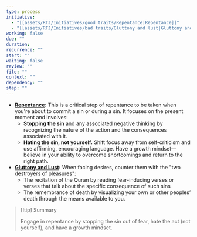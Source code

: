 ```yaml
---
type: process
initiative:
  - "[[assets/RTJ/Initiatives/good traits/Repentance|Repentance]]"
  - "[[assets/RTJ/Initiatives/bad traits/Gluttony and lust|Gluttony and lust]]"
working: false
due: ""
duration: 
recurrence: ""
start: ""
waiting: false
review: ""
file: ""
context: ""
dependency: ""
step: ""
---
```


* **[Repentance](assets/RTJ/Initiatives/good%20traits/Repentance.md):** This is a critical step of repentance to be taken when you're about to commit a sin or during a sin. It focuses on the present moment and involves:
    * **Stopping the sin** and any associated negative thinking by recognizing the nature of the action and the consequences associated with it.
    * **Hating the sin, not yourself.** Shift focus away from self-criticism and use affirming, encouraging language. Have a growth mindset—believe in your ability to overcome shortcomings and return to the right path.
* **[Gluttony and Lust](assets/RTJ/Initiatives/bad%20traits/Gluttony%20and%20lust.md):** When facing desires, counter them with the "two destroyers of pleasures": 
	* The recitation of the Quran by reading fear-inducing verses or verses that talk about the specific consequence of such sins
	* The remembrance of death by visualizing your own or other peoples’ death through the means available to you.

> [!tip] Summary  
> 
> 
> Engage in repentance by stopping the sin out of fear, hate the act (not yourself), and have a growth mindset.
> 

